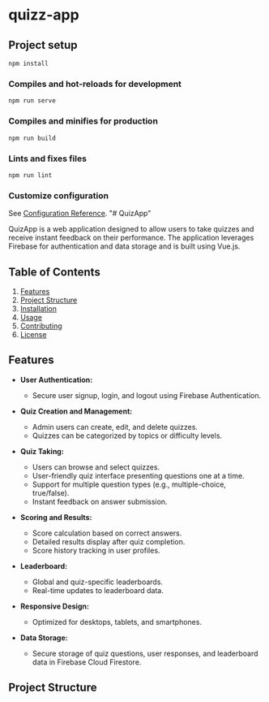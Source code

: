 # quizz-app

## Project setup
```
npm install
```

### Compiles and hot-reloads for development
```
npm run serve
```

### Compiles and minifies for production
```
npm run build
```

### Lints and fixes files
```
npm run lint
```

### Customize configuration
See [Configuration Reference](https://cli.vuejs.org/config/).
"# QuizApp" 


QuizApp is a web application designed to allow users to take quizzes and receive instant feedback on their performance. The application leverages Firebase for authentication and data storage and is built using Vue.js.

## Table of Contents

1. [Features](#features)
2. [Project Structure](#project-structure)
3. [Installation](#installation)
4. [Usage](#usage)
5. [Contributing](#contributing)
6. [License](#license)

## Features

- **User Authentication:**
  - Secure user signup, login, and logout using Firebase Authentication.

- **Quiz Creation and Management:**
  - Admin users can create, edit, and delete quizzes.
  - Quizzes can be categorized by topics or difficulty levels.

- **Quiz Taking:**
  - Users can browse and select quizzes.
  - User-friendly quiz interface presenting questions one at a time.
  - Support for multiple question types (e.g., multiple-choice, true/false).
  - Instant feedback on answer submission.

- **Scoring and Results:**
  - Score calculation based on correct answers.
  - Detailed results display after quiz completion.
  - Score history tracking in user profiles.

- **Leaderboard:**
  - Global and quiz-specific leaderboards.
  - Real-time updates to leaderboard data.

- **Responsive Design:**
  - Optimized for desktops, tablets, and smartphones.

- **Data Storage:**
  - Secure storage of quiz questions, user responses, and leaderboard data in Firebase Cloud Firestore.

## Project Structure

